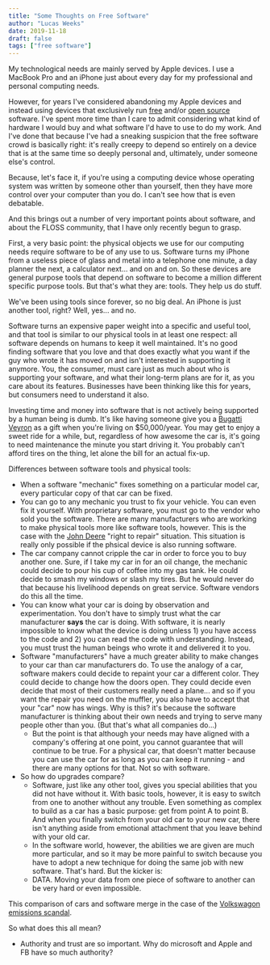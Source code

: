 ```yaml
---
title: "Some Thoughts on Free Software"
author: "Lucas Weeks"
date: 2019-11-18
draft: false
tags: ["free software"]
---
```


My technological needs are mainly served by Apple devices. I use a MacBook Pro and an iPhone just about every day for my professional and personal computing needs.

However, for years I've considered abandoning my Apple devices and instead using devices that exclusively run [free](https://en.wikipedia.org/wiki/Free_software) and/or [open source](https://en.wikipedia.org/wiki/Open-source_software) software. I've spent more time than I care to admit considering what kind of hardware I would buy and what software I'd have to use to do my work. And I've done that because I've had a sneaking suspicion that the free software crowd is basically right: it's really creepy to depend so entirely on a device that is at the same time so deeply personal and, ultimately, under someone else's control.

Because, let's face it, if you're using a computing device whose operating system was written by someone other than yourself, then they have more control over your computer than you do. I can't see how that is even debatable.

And this brings out a number of very important points about software, and about the FLOSS community, that I have only recently begun to grasp.

First, a very basic point: the physical objects we use for our computing needs require software to be of any use to us. Software turns my iPhone from a useless piece of glass and metal into a telephone one minute, a day planner the next, a calculator next... and on and on. So these devices are general purpose tools that depend on software to become a million different specific purpose tools. But that's what they are: tools. They help us do stuff.

We've been using tools since forever, so no big deal. An iPhone is just another tool, right? Well, yes... and no.

Software turns an expensive paper weight into a specific and useful tool, and that tool is similar to our physical tools in at least one respect: all software depends on humans to keep it well maintained. It's no good finding software that you love and that does exactly what you want if the guy who wrote it has moved on and isn't interested in supporting it anymore. You, the consumer, must care just as much about who is supporting your software, and what their long-term plans are for it, as you care about its features. Businesses have been thinking like this for years, but consumers need to understand it also.

Investing time and money into software that is not actively being supported by a human being is dumb. It's like having someone give you a [Bugatti Veyron](https://en.wikipedia.org/wiki/Bugatti_Veyron) as a gift when you're living on \$50,000/year. You may get to enjoy a sweet ride for a while, but, regardless of how awesome the car is, it's going to need maintenance the minute you start driving it. You probably can't afford tires on the thing, let alone the bill for an actual fix-up.

Differences between software tools and physical tools:

* When a software "mechanic" fixes something on a particular model car, every particular copy of that car can be fixed. 
* You can go to any mechanic you trust to fix your vehicle. You can even fix it yourself. With proprietary software, you must go to the vendor who sold you the software. There are many manufacturers who are working to make physical tools more like software tools, however. This is the case with the [John Deere](https://www.aglaw.us/janzenaglaw/2017/3/29/fixing-the-right-to-repair) "right to repair" situation. This situation is really only possible if the phsical device is also running software.
* The car company cannot cripple the car in order to force you to buy another one. Sure, if I take my car in for an oil change, the mechanic could decide to pour his cup of coffee into my gas tank. He could decide to smash my windows or slash my tires. But he would never do that because his livelihood depends on great service. Software vendors do this all the time.
* You can know what your car is doing by observation and experimentation. You don't have to simply trust what the car manufacturer **says** the car is doing. With software, it is nearly impossible to know what the device is doing unless 1) you have access to the code and 2) you can read the code with understanding. Instead, you must trust the human beings who wrote it and delivered it to you.
* Software "manufacturers" have a much greater ability to make changes to your car than car manufacturers do. To use the analogy of a car, software makers could decide to repaint your car a different color. They could decide to change how the doors open. They could decide even decide that most of their customers really need a plane... and so if you want the repair you need on the muffler, you also have to accept that your "car" now has wings. Why is this? it's because the software manufacturer is thinking about their own needs and trying to serve many people other than you. (But that's what all companies do...)
  * But the point is that although your needs may have aligned with a company's offering at one point, you cannot guarantee that will continue to be true. For a physical car, that doesn't matter because you can use the car for as long as you can keep it running - and there are many options for that. Not so with software.
* So how do upgrades compare?
  * Software, just like any other tool, gives you special abilities that you did not have without it. With basic tools, however, it is easy to switch from one to another without any trouble. Even something as complex to build as a car has a basic purpose: get from point A to point B. And when you finally switch from your old car to your new car, there isn't anything aside from emotional attachment that you leave behind with your old car.
  * In the software world, however, the abilities we are given are much more particular, and so it may be more painful to switch because you have to adopt a new technique for doing the same job with new software. That's hard. But the kicker is:
  * DATA. Moving your data from one piece of software to another can be very hard or even impossible.

This comparison of cars and software merge in the case of the [Volkswagon emissions scandal](https://en.wikipedia.org/wiki/Volkswagen_emissions_scandal).

So what does this all mean?

- Authority and trust are so important. Why do microsoft and Apple and FB have so much authority? 